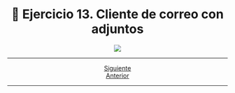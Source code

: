 <h1 align="center"> 📝 Ejercicio 13. Cliente de correo con adjuntos</h1>

<div align="center">
  <img src="https://media.giphy.com/media/5ZTycLGtyk2fsIwD1R/giphy.gif"/>
 </div>

---

<div align="center">

[Siguiente](/Documentos/Ejercicio14.md)<br>
[Anterior](/Documentos/Ejercicio12.md)
 </div>

---